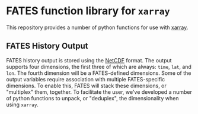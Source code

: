 # FATES function library for `xarray`

This repository provides a number of python functions for use with [xarray](https://docs.xarray.dev/en/stable/).

## FATES History Output

FATES history output is stored using the [NetCDF](https://www.unidata.ucar.edu/software/netcdf/) format.  The output supports four dimensions, the first three of which are always: `time`, `lat`, and `lon`.  The fourth dimension will be a FATES-defined dimensions.  Some of the output variables require association with multiple FATES-specific dimensions.  To enable this, FATES will stack these dimensions, or "multiplex" them, together.  To facilitate the user, we've developed a number of python functions to unpack, or "deduplex", the dimensionality when using `xarray`.
